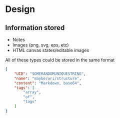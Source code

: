 # Design

## Information stored

- Notes
- Images (png, svg, eps, etc)
- HTML canvas states/editable images

All of these types could be stored in the same format

```json
{
	"UID": "SOMERANDOMUNIQUESTRING",
	"name": "maybe/uri/structure",
	"content": "Markdown, base64",
	"tags": [
		"array",
		"of",
		"tags"
	]
}
```
